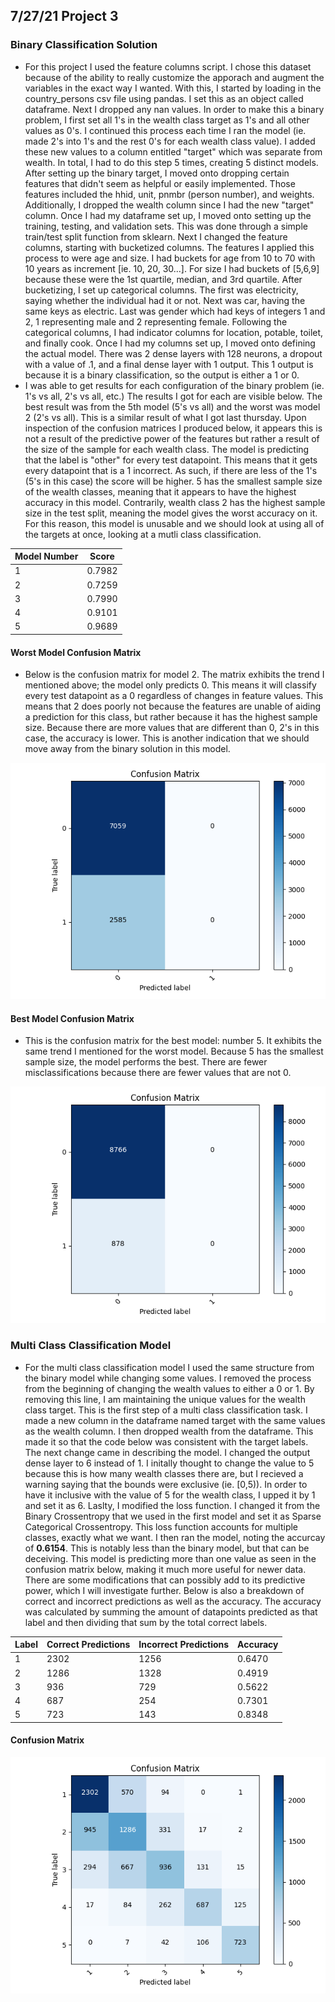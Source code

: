## 7/27/21 Project 3 

### Binary Classification Solution
- For this project I used the feature columns script. I chose this dataset because of the ability to really customize the apporach and augment the variables in the exact way I wanted. With this, I started by loading in the country_persons csv file using pandas. I set this as an object called dataframe. Next I dropped any nan values. In order to make this a binary problem, I first set all 1's in the wealth class target as 1's and all other values as 0's. I continued this process each time I ran the model (ie. made 2's into 1's and the rest 0's for each wealth class value). I added these new values to a column entitled "target" which was separate from wealth. In total, I had to do this step 5 times, creating 5 distinct models. After setting up the binary target, I moved onto dropping certain features that didn't seem as helpful or easily implemented. Those features included the hhid, unit, pnmbr (person number), and weights. Additionally, I dropped the wealth column since I had the new "target" column. Once I had my dataframe set up, I moved onto setting up the training, testing, and validation sets. This was done through a simple train/test split function from sklearn. Next I changed the feature columns, starting with bucketized columns. The features I applied this process to were age and size. I had buckets for age from 10 to 70 with 10 years as increment [ie. 10, 20, 30...]. For size I had buckets of [5,6,9] because these were the 1st quartile, median, and 3rd quartile. After bucketizing, I set up categorical columns. The first was electricity, saying whether the individual had it or not. Next was car, having the same keys as electric. Last was gender which had keys of integers 1 and 2, 1 representing male and 2 representing female. Following the categorical columns, I had indicator columns for location, potable, toilet, and finally cook. Once I had my columns set up, I moved onto defining the actual model. There was 2 dense layers with 128 neurons, a dropout with a value of .1, and a final dense layer with 1 output. This 1 output is because it is a binary classification, so the output is either a 1 or 0. 
- I was able to get results for each configuration of the binary problem (ie. 1's vs all, 2's vs all, etc.) The results I got for each are visible below. The best result was from the 5th model (5's vs all) and the worst was model 2 (2's vs all). This is a similar result of what I got last thursday. Upon inspection of the confusion matrices I produced below, it appears this is not a result of the predictive power of the features but rather a result of the size of the sample for each wealth class. The model is predicting that the label is "other" for every test datapoint. This means that it gets every datapoint that is a 1 incorrect. As such, if there are less of the 1's (5's in this case) the score will be higher. 5 has the smallest sample size of the wealth classes, meaning that it appears to have the highest accuracy in this model. Contrarily, wealth class 2 has the highest sample size in the test split, meaning the model gives the worst accuracy on it. For this reason, this model is unusable and we should look at using all of the targets at once, looking at a mutli class classification.

|Model Number| Score|
|-----|------|
| 1 | 0.7982 |
| 2 | 0.7259 |
| 3 | 0.7990 |
| 4 | 0.9101 |
| 5 | 0.9689 |


#### Worst Model Confusion Matrix
- Below is the confusion matrix for model 2. The matrix exhibits the trend I mentioned above; the model only predicts 0. This means it will classify every test datapoint as a 0 regardless of changes in feature values. This means that 2 does poorly not because the features are unable of aiding a prediction for this class, but rather because it has the highest sample size. Because there are more values that are different than 0, 2's in this case, the accuracy is lower. This is another indication that we should move away from the binary solution in this model. 

![Model 2 Confusion Matrix](model_2_confusion.png)
#### Best Model Confusion Matrix
- This is the confusion matrix for the best model: number 5. It exhibits the same trend I mentioned for the worst model. Because 5 has the smallest sample size, the model performs the best. There are fewer misclassifications because there are fewer values that are not 0. 

![img_7.png](img_7.png)

### Multi Class Classification Model
- For the multi class classification model I used the same structure from the binary model while changing some values. I removed the process from the beginning of changing the wealth values to either a 0 or 1. By removing this line, I am maintaining the unique values for the wealth class target. This is the first step of a multi class classification task. I made a new column in the dataframe named target with the same values as the wealth column. I then dropped wealth from the dataframe. This made it so that the code below was consistent with the target labels. The next change came in describing the model. I changed the output dense layer to 6 instead of 1. I initally thought to change the value to 5 because this is how many wealth classes there are, but I recieved a warning saying that the bounds were exclusive (ie. [0,5)). In order to have it inclusive with the value of 5 for the wealth class, I upped it by 1 and set it as 6. Laslty, I modified the loss function. I changed it from the Binary Crossentropy that we used in the first model and set it as Sparse Categorical Crossentropy. This loss function accounts for multiple classes, exactly what we want. I then ran the model, noting the accurcay of __0.6154__. This is notably less than the binary model, but that can be deceiving. This model is predicting more than one value as seen in the confusion matrix below, making it much more useful for newer data. There are some modifications that can possibly add to its predictive power, which I will investigate further. Below is also a breakdown of correct and incorrect predictions as well as the accuracy. The accuracy was calculated by summing the amount of datapoints predicted as that label and then dividing that sum by the total correct labels. 


| Label | Correct Predictions | Incorrect Predictions | Accuracy |
| ------- | ------ | -------| ----- |
| 1 | 2302 | 1256 | 0.6470 |
| 2 | 1286 | 1328 | 0.4919 |
| 3 | 936 | 729 | 0.5622 |
| 4 | 687 | 254 | 0.7301 |
| 5 | 723 | 143 | 0.8348 | 

#### Confusion Matrix
![img_8.png](img_8.png)
